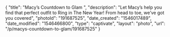 {
    "title": "Macy’s Countdown to Glam ",
    "description": "Let Macy’s help you find that perfect outfit to Ring in The New Year! From head to toe, we’ve got you covered",
    "photoId": "191687525",
    "date_created": "1546017489",
    "date_modified": "1546466800",
    "type": "captivate",
    "layout": "photo",
    "url": "\/p\/macys-countdown-to-glam\/191687525"
}